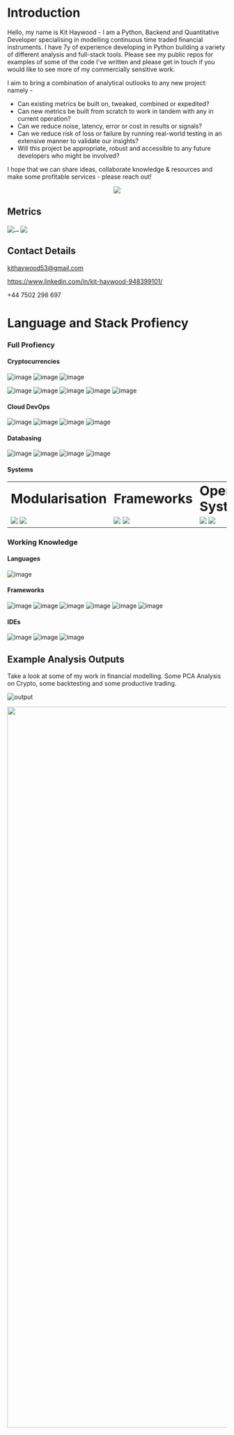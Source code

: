 # Introduction

Hello, my name is Kit Haywood - I am a Python, Backend and Quantitative Developer specialising in modelling continuous time traded financial instruments. I have 7y of experience developing in Python building a variety of different analysis and full-stack tools. Please see my public repos for examples of some of the code I've written and please get in touch if you would like to see more of my commercially sensitive work. 

I aim to bring a combination of analytical outlooks to any new project: namely -

  - Can existing metrics be built on, tweaked, combined or expedited? 
  - Can new metrics be built from scratch to work in tandem with any in current operation? 
  - Can we reduce noise, latency, error or cost in results or signals? 
  - Can we reduce risk of loss or failure by running real-world testing in an extensive manner to validate our insights?
  - Will this project be appropriate, robust and accessible to any future developers who might be involved?

I hope that we can share ideas, collaborate knowledge & resources and make some profitable services - please reach out!

<p align="center"> 
  <img src="https://github-profile-summary-cards.vercel.app/api/cards/profile-details?username=KitHaywood&theme=radical" /> 
</p>


## Metrics
<d align="center">
  <a href="https://github.com/anuraghazra/github-readme-stats">
    <img align="center" src="https://github-readme-stats.vercel.app/api?username=KitHaywood&show_icons=true&theme=radical" />
  </a>
<a>_</a>
  <a href="https://github.com/anuraghazra/github-readme-stats">
    <img align="center" src="https://github-readme-stats.vercel.app/api/top-langs/?username=KitHaywood&layout=compact&theme=radical" />
  </a>
</d>

## Contact Details

kithaywood53@gmail.com

https://www.linkedin.com/in/kit-haywood-948399101/

+44 7502 298 697 

# Language and Stack Profiency

### Full Profiency

#### Cryptocurrencies

![image](https://img.shields.io/badge/Coinbase-0052FF?style=for-the-badge&logo=Coinbase&logoColor=white) ![image](https://img.shields.io/badge/Blockchain.com-121D33?logo=blockchaindotcom&logoColor=fff&style=for-the-badge) ![image](https://img.shields.io/badge/Binance-FCD535?style=for-the-badge&logo=binance&logoColor=white)

![image](https://img.shields.io/badge/Bitcoin-000000?style=for-the-badge&logo=bitcoin&logoColor=white) ![image](https://img.shields.io/badge/dash-008DE4?style=for-the-badge&logo=dash&logoColor=white) ![image](https://img.shields.io/badge/dogecoin-C2A633?style=for-the-badge&logo=dogecoin&logoColor=white) ![image](https://img.shields.io/badge/Ethereum-3C3C3D?style=for-the-badge&logo=Ethereum&logoColor=white) ![image](https://img.shields.io/badge/Stellar-090020?style=for-the-badge&logo=stellar&logoColor=white)

#### Cloud DevOps

![image](https://img.shields.io/badge/Amazon_AWS-FF9900?style=for-the-badge&logo=amazonaws&logoColor=white) ![image](https://img.shields.io/badge/Azure_DevOps-0078D7?style=for-the-badge&logo=azure-devops&logoColor=white) ![image](https://img.shields.io/badge/Google_Cloud-4285F4?style=for-the-badge&logo=google-cloud&logoColor=white) ![image](https://img.shields.io/badge/Salesforce-00A1E0?style=for-the-badge&logo=Salesforce&logoColor=white)

#### Databasing

![image](https://img.shields.io/badge/MongoDB-4EA94B?style=for-the-badge&logo=mongodb&logoColor=white) ![image](https://img.shields.io/badge/MySQL-005C84?style=for-the-badge&logo=mysql&logoColor=white) ![image](https://img.shields.io/badge/PostgreSQL-316192?style=for-the-badge&logo=postgresql&logoColor=white) ![image](https://img.shields.io/badge/SQLite-07405E?style=for-the-badge&logo=sqlite&logoColor=white)

#### Systems

<table border="0">
 <tr>
    <td><b style="font-size:30px">Modularisation</b></td>
    <td><b style="font-size:30px">Frameworks</b></td>
    <td><b style="font-size:30px">Operating System</b></td>
    <td><b style="font-size:30px">Control</b></td>
 </tr>
 <tr>
    <td>
      <img src="https://img.shields.io/badge/Docker-2CA5E0?style=for-the-badge&logo=docker&logoColor=white" />      
      <img src="https://img.shields.io/badge/kubernetes-326ce5.svg?&style=for-the-badge&logo=kubernetes&logoColor=white" />
    </td>
    <td>
      <img src="https://img.shields.io/badge/Flask-000000?style=for-the-badge&logo=flask&logoColor=white" /> 
      <img src="https://img.shields.io/badge/Django-092E20?style=for-the-badge&logo=django&logoColor=green" /> 
    </td>
    <td>
      <img src="https://img.shields.io/badge/Linux-FCC624?style=for-the-badge&logo=linux&logoColor=black" /> 
      <img src="https://img.shields.io/badge/Ubuntu-E95420?style=for-the-badge&logo=ubuntu&logoColor=white" />
   </td>
   <td>
      <img src="https://img.shields.io/badge/GIT-E44C30?style=for-the-badge&logo=git&logoColor=white" />
      <img src="https://img.shields.io/badge/tmux-1BB91F?style=for-the-badge&logo=tmux&logoColor=white" />
   </td>
 </tr>
</table>


### Working Knowledge

#### Languages

![image](https://img.shields.io/badge/Rust-000000?style=for-the-badge&logo=rust&logoColor=white)

#### Frameworks

![image](https://img.shields.io/badge/Apache_Spark-FFFFFF?style=for-the-badge&logo=apachespark&logoColor=#E35A16) ![image](https://img.shields.io/badge/Microsoft-666666?style=for-the-badge&logo=microsoft&logoColor=white) ![image](https://img.shields.io/badge/Nginx-009639?style=for-the-badge&logo=nginx&logoColor=white) ![image](https://img.shields.io/badge/Postman-FF6C37?style=for-the-badge&logo=Postman&logoColor=white)
![image](https://img.shields.io/badge/PowerBI-F2C811?style=for-the-badge&logo=Power%20BI&logoColor=white) ![image](https://img.shields.io/badge/pypi-3775A9?style=for-the-badge&logo=pypi&logoColor=white)

#### IDEs

![image](https://img.shields.io/badge/Spyder%20Ide-FF0000?style=for-the-badge&logo=spyder%20ide&logoColor=white) ![image](https://img.shields.io/badge/Visual_Studio_Code-0078D4?style=for-the-badge&logo=visual%20studio%20code&logoColor=white) ![image](https://img.shields.io/badge/VIM-%2311AB00.svg?&style=for-the-badge&logo=vim&logoColor=white)

## Example Analysis Outputs

Take a look at some of my work in financial modelling. Some PCA Analysis on Crypto, some backtesting and some productive trading. 

![output](https://user-images.githubusercontent.com/32512530/195327015-648cdec9-7be8-4017-8985-30213509448e.png)

<p align="center" width="100%">
  <img width="1652" alt="Backtest of BTC" src="https://user-images.githubusercontent.com/32512530/195327736-44ebd957-f239-4c4a-b0f6-aef1ec75ac76.png">
</p>
